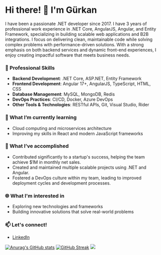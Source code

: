 # Hi there! 👋 I'm Gürkan

I have been a passionate .NET developer since 2017. I have 3 years of professional work experience in .NET Core, AngularJS, Angular, and Entity Framework, specializing in building scalable web applications and B2B integrations. I focus on delivering clean, maintainable code while solving complex problems with performance-driven solutions. With a strong emphasis on both backend services and dynamic front-end experiences, I enjoy creating impactful software that meets business needs.

### 💼 Professional Skills
- **Backend Development**: .NET Core, ASP.NET, Entity Framework
- **Frontend Development**: Angular 17+, AngularJS, TypeScript, HTML, CSS
- **Database Management**: MySQL, MongoDB, Redis
- **DevOps Practices**: CI/CD, Docker, Azure DevOps
- **Other Tools & Technologies**: RESTful APIs, Git, Visual Studio, Rider

### 🌱 What I’m currently learning
- Cloud computing and microservices architecture
- Improving my skills in React and modern JavaScript frameworks

### 🚀 What I’ve accomplished
- Contributed significantly to a startup's success, helping the team achieve $1M in monthly net sales.
- Created and maintained multiple scalable projects using .NET and Angular.
- Fostered a DevOps culture within my team, leading to improved deployment cycles and development processes.

### 🌐 What I'm interested in
- Exploring new technologies and frameworks
- Building innovative solutions that solve real-world problems

### 📫 Let's connect!
- [LinkedIn](https://linkedin.com/in/gurkansanli)





[![Anurag's GitHub stats](https://github-readme-stats-one-teal.vercel.app/api?username=gurkansanli)](https://github.com/anuraghazra/github-readme-stats)
[![GitHub Streak](https://streak-stats.demolab.com/?user=gurkansanli)](https://git.io/streak-stats)
[![](https://visitcount.itsvg.in/api?id=gurkansanli&label=Profile%20Views&color=1&icon=5&pretty=false)](https://visitcount.itsvg.in)

